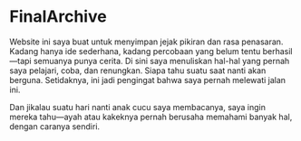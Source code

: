 # FinalArchive

Website ini saya buat untuk menyimpan jejak pikiran dan rasa penasaran. Kadang hanya ide sederhana, kadang percobaan yang belum tentu berhasil—tapi semuanya punya cerita. Di sini saya menuliskan hal-hal yang pernah saya pelajari, coba, dan renungkan. Siapa tahu suatu saat nanti akan berguna. Setidaknya, ini jadi pengingat bahwa saya pernah melewati jalan ini.

Dan jikalau suatu hari nanti anak cucu saya membacanya, saya ingin mereka tahu—ayah atau kakeknya pernah berusaha memahami banyak hal, dengan caranya sendiri.